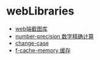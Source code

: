 # webLibraries

- [web端截图库](https://www.kaisir.cn/js-screen-shot/)
- [number-precision 数字精确计算](https://github.com/nefe/number-precision)
- [change-case](https://github.com/blakeembrey/change-case)
- [f-cache-memory 缓存](https://github.com/fxss5201/f-cache-memory)
